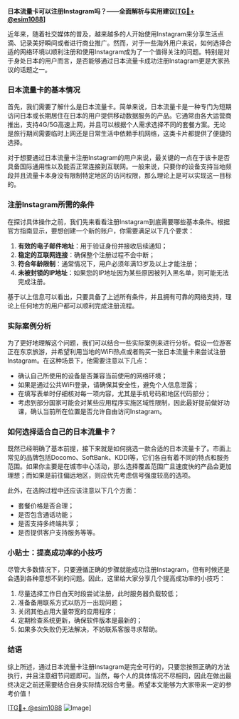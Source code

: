 **日本流量卡可以注册Instagram吗？——全面解析与实用建议[[TG💪+ @esim1088](https://t.me/s/esim1088)]**

近年来，随着社交媒体的普及，越来越多的人开始使用Instagram来分享生活点滴、记录美好瞬间或者进行商业推广。然而，对于一些海外用户来说，如何选择合适的网络环境以顺利注册和使用Instagram成为了一个值得关注的问题。特别是对于身处日本的用户而言，是否能够通过日本流量卡成功注册Instagram更是大家热议的话题之一。

### 日本流量卡的基本情况

首先，我们需要了解什么是日本流量卡。简单来说，日本流量卡是一种专门为短期访问日本或长期居住在日本的用户提供移动数据服务的产品。它通常由各大运营商推出，支持4G/5G高速上网，并且可以根据个人需求选择不同的套餐方案。无论是旅行期间需要临时上网还是日常生活中依赖手机网络，这类卡片都提供了便捷的选择。

对于想要通过日本流量卡注册Instagram的用户来说，最关键的一点在于该卡是否具备国际通用性以及能否正常连接到互联网。一般来说，只要你的设备支持当地频段并且流量卡本身没有限制特定地区的访问权限，那么理论上是可以实现这一目标的。

### 注册Instagram所需的条件

在探讨具体操作之前，我们先来看看注册Instagram到底需要哪些基本条件。根据官方指南显示，要想创建一个新的账户，你需要满足以下几个要求：

1. **有效的电子邮件地址**：用于验证身份并接收后续通知；
2. **稳定的互联网连接**：确保整个注册过程不会中断；
3. **符合年龄限制**：通常情况下，用户必须年满13岁及以上才能注册；
4. **未被封锁的IP地址**：如果您的IP地址因为某些原因被列入黑名单，则可能无法完成注册。

基于以上信息可以看出，只要具备了上述所有条件，并且拥有可靠的网络支持，理论上任何地方的用户都可以顺利完成注册流程。

### 实际案例分析

为了更好地理解这个问题，我们可以结合一些实际案例来进行分析。假设一位游客正在东京旅游，并希望利用当地的WiFi热点或者购买一张日本流量卡来尝试注册Instagram。在这种场景下，他需要注意以下几点：

- 确认自己所使用的设备是否兼容当前使用的网络环境；
- 如果是通过公共WiFi登录，请确保其安全性，避免个人信息泄露；
- 在填写表单时仔细核对每一项内容，尤其是手机号码和地区代码部分；
- 考虑到部分国家可能会对某些应用程序实施区域性限制，因此最好提前做好功课，确认当前所在位置是否允许自由访问Instagram。

### 如何选择适合自己的日本流量卡？

既然已经明确了基本前提，接下来就是如何挑选一款合适的日本流量卡了。市面上常见的品牌包括Docomo、SoftBank、KDDI等，它们各自有着不同的特点和服务范围。如果你主要是在城市中心活动，那么选择覆盖范围广且速度快的产品会更加理想；而如果是前往偏远地区，则应优先考虑信号强度较高的选项。

此外，在选购过程中还应该注意以下几个方面：
- 套餐价格是否合理；
- 是否包含通话功能；
- 是否支持多终端共享；
- 是否提供客户支持服务等等。

### 小贴士：提高成功率的小技巧

尽管大多数情况下，只要遵循正确的步骤就能成功注册Instagram，但有时候还是会遇到各种意想不到的问题。因此，这里给大家分享几个提高成功率的小技巧：

1. 尽量选择工作日白天时段尝试注册，此时服务器负载较低；
2. 准备备用联系方式以防万一出现问题；
3. 关闭其他占用大量带宽的应用程序；
4. 定期检查系统更新，确保软件版本是最新的；
5. 如果多次失败仍无法解决，不妨联系客服寻求帮助。

### 结语

综上所述，通过日本流量卡注册Instagram是完全可行的，只要您按照正确的方法执行，并且注意细节问题即可。当然，每个人的具体情况不尽相同，因此在做出最终决定之前还需要结合自身实际情况综合考量。希望本文能够为大家带来一定的参考价值！

[[TG💪+ @esim1088](https://t.me/s/esim1088) ![Image](https://i.postimg.cc/4NQfJmqS/Snipaste-2025-05-13-00-14-12.png)]